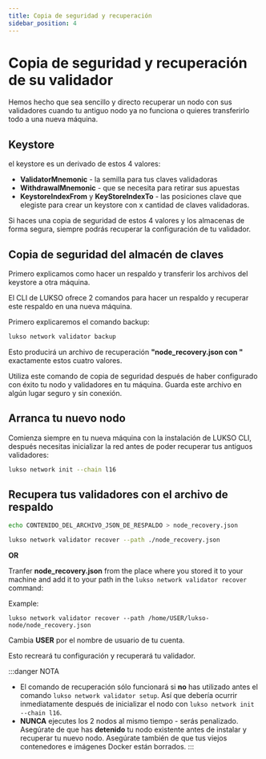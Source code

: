 ```yaml
---
title: Copia de seguridad y recuperación
sidebar_position: 4
---
```


# Copia de seguridad y recuperación de su validador

Hemos hecho que sea sencillo y directo recuperar un nodo con sus validadores cuando tu antiguo nodo ya no funciona o quieres transferirlo todo a una nueva máquina.

## Keystore

 el keystore es un derivado de estos 4 valores:

* **ValidatorMnemonic** - la semilla para tus claves validadoras
* **WithdrawalMnemonic** - que se necesita para retirar sus apuestas
* **KeystoreIndexFrom** y **KeyStoreIndexTo** - las posiciones clave que elegiste para crear un keystore con x cantidad de claves validadoras.

Si haces una copia de seguridad de estos 4 valores y los almacenas de forma segura, siempre podrás recuperar la configuración de tu validador.

## Copia de seguridad del almacén de claves

Primero explicamos como hacer un respaldo y transferir los archivos del keystore a otra máquina.

El CLI de LUKSO ofrece 2 comandos para hacer un respaldo y recuperar este respaldo en una nueva máquina.

Primero explicaremos el comando backup:

```bash
lukso network validator backup
```
Esto producirá un archivo de recuperación **"node_recovery.json con "** exactamente estos cuatro valores.

Utiliza este comando de copia de seguridad después de haber configurado con éxito tu nodo y validadores en tu máquina. Guarda este archivo en algún lugar seguro y sin conexión.

## Arranca tu nuevo nodo

Comienza siempre en tu nueva máquina con la instalación de LUKSO CLI, después necesitas inicializar la red antes de poder recuperar tus antiguos validadores:

```bash
lukso network init --chain l16
```

## Recupera tus validadores con el archivo de respaldo
```bash
echo CONTENIDO_DEL_ARCHIVO_JSON_DE_RESPALDO > node_recovery.json
```
```bash
lukso network validator recover --path ./node_recovery.json
```
**OR**

Tranfer **node_recovery.json** from the place where you stored it to your machine and add it to your path in the `lukso network validator recover` command:

Example:
```
lukso network validator recover --path /home/USER/lukso-node/node_recovery.json
```
Cambia **USER** por el nombre de usuario de tu cuenta.

Esto recreará tu configuración y recuperará tu validador.


:::danger
NOTA

* El comando de recuperación sólo funcionará si **no** has utilizado antes el comando `lukso network validator setup`. Así que debería ocurrir inmediatamente después de inicializar el nodo con `lukso network init --chain l16`.
* **NUNCA** ejecutes los 2 nodos al mismo tiempo - serás penalizado. Asegúrate de que has **detenido** tu nodo existente antes de instalar y recuperar tu nuevo nodo. Asegúrate también de que tus viejos contenedores e imágenes Docker están borrados.
:::
